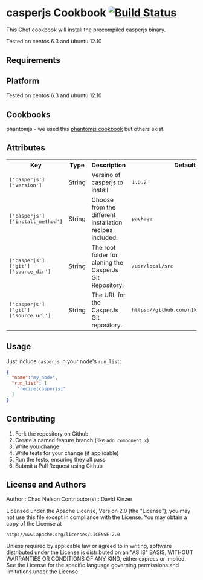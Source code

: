 casperjs Cookbook [![Build Status](https://secure.travis-ci.org/jenkinslaw/casperjs-cookbook.png?branch=master)](http://travis-ci.org/jenkinslaw/casperjs-cookbook)  
=================
This Chef cookbook will install the precompiled casperjs binary. 

Tested on centos 6.3 and ubuntu 12.10

Requirements
------------

## Platform
Tested on centos 6.3 and ubuntu 12.10


## Cookbooks

phantomjs - we used this [phantomjs cookbook](https://github.com/jenkinslaw/phantomjs) but others exist.  


Attributes
----------

<table>
  <tr>
    <th>Key</th>
    <th>Type</th>
    <th>Description</th>
    <th>Default</th>
  </tr>
  <tr>
    <td><tt>['casperjs']['version']</tt></td>
    <td>String</td>
    <td>Versino of casperjs to install</td>
    <td><tt>1.0.2</tt></td>
  </tr>
  <tr>
    <td><tt>['casperjs']['install_method']</tt></td>
    <td>String</td>
    <td>Choose from the different installation recipes included.</td>
    <td><tt>package</tt></td>
  </tr>
  <tr>
    <td><tt>['casperjs']['git']['source_dir']</tt></td>
    <td>String</td>
    <td>The root folder for cloning the CasperJs Git Repository.</td>
    <td><tt>/usr/local/src</tt></td>
  </tr>
    <td><tt>['casperjs']['git']['source_url']</tt></td>
    <td>String</td>
    <td>The URL for the CasperJs Git repository.</td>
    <td><tt>https://github.com/n1k0/casperjs.git</tt></td>
  </tr>
</table>

Usage
-----

Just include `casperjs` in your node's `run_list`:

```json
{
  "name":"my_node",
  "run_list": [
    "recipe[casperjs]"
  ]
}
```

Contributing
------------

1. Fork the repository on Github
2. Create a named feature branch (like `add_component_x`)
3. Write you change
4. Write tests for your change (if applicable)
5. Run the tests, ensuring they all pass
6. Submit a Pull Request using Github

License and Authors
-------------------
Author:: Chad Nelson
Contributor(s):: David Kinzer


Licensed under the Apache License, Version 2.0 (the "License");
you may not use this file except in compliance with the License.
You may obtain a copy of the License at

    http://www.apache.org/licenses/LICENSE-2.0

Unless required by applicable law or agreed to in writing, software
distributed under the License is distributed on an "AS IS" BASIS,
WITHOUT WARRANTIES OR CONDITIONS OF ANY KIND, either express or implied.
See the License for the specific language governing permissions and
limitations under the License.



